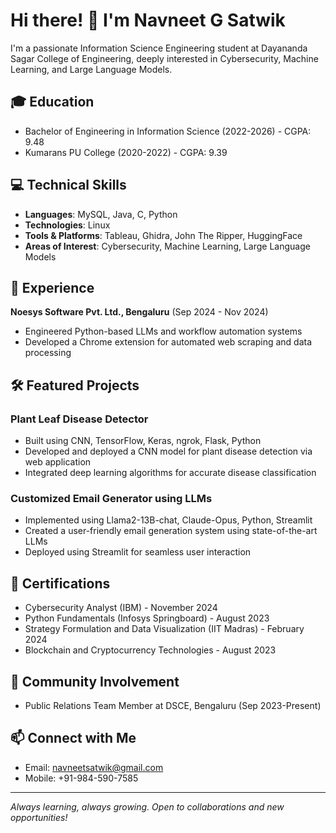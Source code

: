 # Hi there! 👋 I'm Navneet G Satwik

I'm a passionate Information Science Engineering student at Dayananda Sagar College of Engineering, deeply interested in Cybersecurity, Machine Learning, and Large Language Models.

## 🎓 Education
- Bachelor of Engineering in Information Science (2022-2026) - CGPA: 9.48
- Kumarans PU College (2020-2022) - CGPA: 9.39

## 💻 Technical Skills
- **Languages**: MySQL, Java, C, Python
- **Technologies**: Linux
- **Tools & Platforms**: Tableau, Ghidra, John The Ripper, HuggingFace
- **Areas of Interest**: Cybersecurity, Machine Learning, Large Language Models

## 🚀 Experience
**Noesys Software Pvt. Ltd., Bengaluru** (Sep 2024 - Nov 2024)
- Engineered Python-based LLMs and workflow automation systems
- Developed a Chrome extension for automated web scraping and data processing

## 🛠️ Featured Projects

### Plant Leaf Disease Detector
- Built using CNN, TensorFlow, Keras, ngrok, Flask, Python
- Developed and deployed a CNN model for plant disease detection via web application
- Integrated deep learning algorithms for accurate disease classification

### Customized Email Generator using LLMs
- Implemented using Llama2-13B-chat, Claude-Opus, Python, Streamlit
- Created a user-friendly email generation system using state-of-the-art LLMs
- Deployed using Streamlit for seamless user interaction

## 📜 Certifications
- Cybersecurity Analyst (IBM) - November 2024
- Python Fundamentals (Infosys Springboard) - August 2023
- Strategy Formulation and Data Visualization (IIT Madras) - February 2024
- Blockchain and Cryptocurrency Technologies - August 2023

## 🤝 Community Involvement
- Public Relations Team Member at DSCE, Bengaluru (Sep 2023-Present)

## 📫 Connect with Me
- Email: navneetsatwik@gmail.com
- Mobile: +91-984-590-7585

---
*Always learning, always growing. Open to collaborations and new opportunities!*
